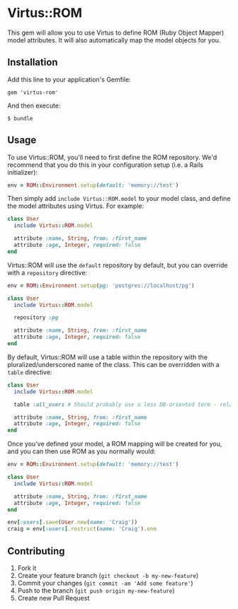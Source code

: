 # Virtus::ROM

This gem will allow you to use Virtus to define ROM (Ruby Object Mapper) model attributes.
It will also automatically map the model objects for you.


## Installation

Add this line to your application's Gemfile:

    gem 'virtus-rom'

And then execute:

    $ bundle


## Usage

To use Virtus::ROM, you'll need to first define the ROM repository.
We'd recommend that you do this in your configuration setup (i.e. a Rails initializer):

```ruby
env = ROM::Environment.setup(default: 'memory://test')
```

Then simply add `include Virtus::ROM.model` to your model class, and define the model attributes using Virtus.
For example:

```ruby
class User
  include Virtus::ROM.model

  attribute :name, String, from: :first_name
  attribute :age, Integer, required: false
end
```

Virtus::ROM will use the `default` repository by default, but you can override with a `repository` directive:

```ruby
env = ROM::Environment.setup(pg: 'postgres://localhost/pg')

class User
  include Virtus::ROM.model

  repository :pg

  attribute :name, String, from: :first_name
  attribute :age, Integer, required: false
end
```

By default, Virtus::ROM will use a table within the repository with the pluralized/underscored name of the class.
This can be overridden with a `table` directive:

```ruby
class User
  include Virtus::ROM.model

  table :all_users # Should probably use a less DB-oriented term - relation?

  attribute :name, String, from: :first_name
  attribute :age, Integer, required: false
end
```

Once you've defined your model, a ROM mapping will be created for you, and you can then use ROM as you normally would:

```ruby
env = ROM::Environment.setup(default: 'memory://test')

class User
  include Virtus::ROM.model

  attribute :name, String, from: :first_name
  attribute :age, Integer, required: false
end

env[:users].save(User.new(name: 'Craig'))
craig = env[:users].restrict(name: 'Craig').one
```


## Contributing

1. Fork it
2. Create your feature branch (`git checkout -b my-new-feature`)
3. Commit your changes (`git commit -am 'Add some feature'`)
4. Push to the branch (`git push origin my-new-feature`)
5. Create new Pull Request
